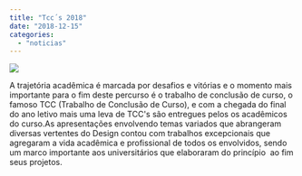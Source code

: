 ```yaml
---
title: "Tcc´s 2018"
date: "2018-12-15"
categories: 
  - "noticias"
---
```


![](/img/antigo/2018/12/334.jpg)

A trajetória acadêmica é marcada por desafios e vitórias e o momento mais importante para o fim deste percurso é o trabalho de conclusão de curso, o famoso TCC (Trabalho de Conclusão de Curso), e com a chegada do final do ano letivo mais uma leva de TCC's são entregues pelos os acadêmicos do curso.As apresentações envolvendo temas variados que abrangeram diversas vertentes do Design contou com trabalhos excepcionais que agregaram a vida acadêmica e profissional de todos os envolvidos, sendo um marco importante aos universitários que elaboraram do princípio  ao fim seus projetos.
